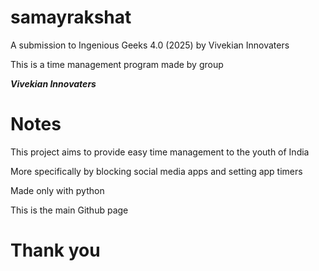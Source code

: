 # samayrakshat

A submission to Ingenious Geeks 4.0 (2025) by Vivekian Innovaters

This is a time management program made by group

***Vivekian Innovaters***

# Notes

This project aims to provide easy time management to the youth of India

More specifically by blocking social media apps and setting app timers

Made only with python

This is the main Github page

# Thank you
